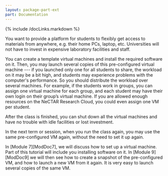 ```yaml
---
layout: package-part-ext
part: Documentation
---
```


{% include /docLinks.markdown %}

You want to provide a platform for students to flexibly get access to materials from anywhere, e.g. their home PCs, laptop, etc. Universities will not have to invest in expensive laboratory facilities and staff.

You can create a template virtual machines and install the required software on it. Then, you may launch several copies of this pre-configured virtual machine --- if you launched only one for all students to share, the workload on it may be a bit high, and students may experience problems with the computer's performance. So you should distribute the workload over several machines. For example, if the students work in groups, you can assign one virtual machine for each group, and each student may have their own login on their group’s virtual machine. If you are allowed enough resources on the NeCTAR Research Cloud, you could even assign one VM per student.

After the class is finished, you can shut down all the virtual machines and have no trouble with idle facilities or lost investment.

In the next term or session, when you run the class again, you may use the same pre-configured VM again, without the need to set it up again.

In [Module 7][ModDoc7], we will discuss how to set up a virtual machine. Part of this tutorial will include you installing software on it. In [Module 9][ModDoc9] we will then see how to create a snapshot of the pre-configured VM, and how to launch a new VM from it again. It is very easy to launch several copies of the same VM.


